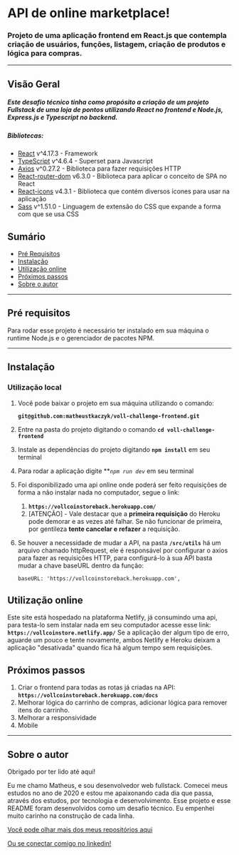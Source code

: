 # API de online marketplace!

### Projeto de uma aplicação frontend em React.js que contempla criação de usuários, funções, listagem, criação de produtos e lógica para compras.

---

## Visão Geral

##### Este desafio técnico tinha como propósito a criação de um projeto Fullstack de uma loja de pontos utilizando React no frontend e Node.js, Express.js e Typescript no backend.

##### Bibliotecas:

- [React](https://expressjs.com/) v^4.17.3 - Framework
- [TypeScript](https://www.npmjs.com/package/typescript) v^4.6.4 - Superset para Javascript
- [Axios](https://www.npmjs.com/package/axios) v^0.27.2 - Biblioteca para fazer requisições HTTP
- [React-router-dom](https://www.npmjs.com/package/react-router-dom) v6.3.0 - Biblioteca para aplicar o conceito de SPA no React
- [React-icons](https://www.npmjs.com/package/react-icons) v4.3.1 - Biblioteca que contém diversos ícones para usar na aplicação
- [Sass](https://www.npmjs.com/package/sass) v^1.51.0 - Linguagem de extensão do CSS que expande a forma com que se usa CSS

## **Sumário**

- [Pré Requisitos](#pré-requisitos)
- [Instalação](#instalação)
- [Utilização online](#utilização-online)
- [Próximos passos](#próximos-passos)
- [Sobre o autor](#sobre-o-autor)

---

## **Pré requisitos**

Para rodar esse projeto é necessário ter instalado em sua máquina o runtime Node.js e o gerenciador de pacotes NPM.

---

## **Instalação**

### Utilização local

1. Você pode baixar o projeto em sua máquina utilizando o comando:

   **`git@github.com:matheustkaczyk/voll-challenge-frontend.git`**

2. Entre na pasta do projeto digitando o comando **`cd voll-challenge-frontend`**

3. Instale as dependências do projeto digitando **`npm install`** em seu terminal

4. Para rodar a aplicação digite ***`npm run dev`* em seu terminal

5. Foi disponibilizado uma api online onde poderá ser feito requisições de forma a não instalar nada no computador, segue o link:
   1. **`https://vollcoinstoreback.herokuapp.com/`**
   1. [ATENÇÃO] - Vale destacar que a **primeira requisição** do Heroku pode demorar e as vezes até falhar. Se não funcionar de primeira, por gentileza **tente cancelar e refazer** a requisição.

6. Se houver a necessidade de mudar a API, na pasta **`/src/utils`** há um arquivo chamado httpRequest, ele é responsável por configurar o axios para fazer as requisições HTTP, para configurá-lo à sua API basta mudar a chave baseURL dentro da função:
    ```
    baseURL: 'https://vollcoinstoreback.herokuapp.com',
    ```
 ## **Utilização online**
 
 Este site está hospedado na plataforma Netlify, já consumindo uma api, para testa-lo sem instalar nada em seu computador acesse esse link:
 **`https://vollcoinstore.netlify.app/`**
 Se a aplicação der algum tipo de erro, aguarde um pouco e tente novamente, ambos Netlify e Heroku deixam a aplicação "desativada" quando fica há algum tempo sem requisições.
 
 ## **Próximos passos**
1. Criar o frontend para todas as rotas já criadas na API: **`https://vollcoinstoreback.herokuapp.com/docs`**
2. Melhorar lógica do carrinho de compras, adicionar lógica para remover itens do carrinho.
3. Melhorar a responsividade
4. Mobile

---

## **Sobre o autor**

Obrigado por ter lido até aqui!

Eu me chamo Matheus, e sou desenvolvedor web fullstack. Comecei meus estudos no ano de 2020 e estou me apaixonando cada dia que passa, através dos estudos, por tecnologia e desenvolvimento. Esse projeto e esse README foram desenvolvidos como um desafio técnico. Eu empenhei muito carinho na construção de cada linha.

[Você pode olhar mais dos meus repositórios aqui](https://github.com/matheustkaczyk)

[Ou se conectar comigo no linkedin!](https://www.linkedin.com/in/matheustkaczykribeiro/)
